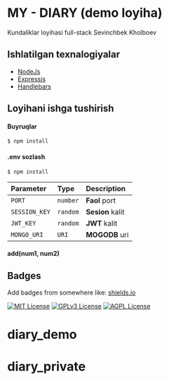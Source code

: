 
# MY - DIARY (demo loyiha)
Kundaliklar loyihasi full-stack 
Sevinchbek Kholboev



## Ishlatilgan texnalogiyalar

 - [NodeJs](https://nodejs.org/en)
 - [Expressjs](https://expressjs.com/)
 - [Handlebars](https://expressjs.com/)


## Loyihani ishga tushirish

#### Buyruqlar

```http
$ npm install
```

#### .env sozlash

```http
$ npm install
```

| Parameter | Type     | Description                       |
| :-------- | :------- | :-------------------------------- |
| `PORT`      | `number` | **Faol** port |
| `SESSION_KEY`      | `random` | **Sesion** kalit |
| `JWT_KEY`      | `random` | **JWT** kalit |
| `MONGO_URI`      | `URI` | **MOGODB** uri |
#### add(num1, num2)



## Badges

Add badges from somewhere like: [shields.io](https://shields.io/)

[![MIT License](https://img.shields.io/badge/License-MIT-green.svg)](https://choosealicense.com/licenses/mit/)
[![GPLv3 License](https://img.shields.io/badge/License-GPL%20v3-yellow.svg)](https://opensource.org/licenses/)
[![AGPL License](https://img.shields.io/badge/license-AGPL-blue.svg)](http://www.gnu.org/licenses/agpl-3.0)

# diary_demo
# diary_private
